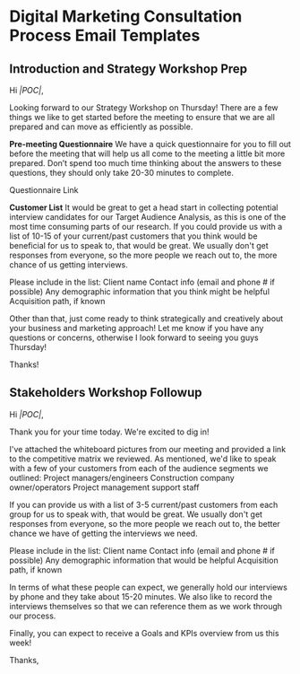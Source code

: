 <!-- TITLE: Email Templates -->
<!-- SUBTITLE: A quick summary of Email Templates -->

# Digital Marketing Consultation Process Email Templates
## Introduction and Strategy Workshop Prep


Hi *|POC|*,

Looking forward to our Strategy Workshop on Thursday! There are a few things we like to get started before the meeting to ensure that we are all prepared and can move as efficiently as possible. 

**Pre-meeting Questionnaire**
We have a quick questionnaire for you to fill out before the meeting that will help us all come to the meeting a little bit more prepared. Don’t spend too much time thinking about the answers to these questions, they should only take 20-30 minutes to complete.

Questionnaire Link

**Customer List**
It would be great to get a head start in collecting potential interview candidates for our Target Audience Analysis, as this is one of the most time consuming parts of our research. If you could provide us with a list of 10-15 of your current/past customers that you think would be beneficial for us to speak to, that would be great. We usually don't get responses from everyone, so the more people we reach out to, the more chance of us getting interviews. 

Please include in the list:
Client name
Contact info (email and phone # if possible)
Any demographic information that you think might be helpful
Acquisition path, if known

Other than that, just come ready to think strategically and creatively about your business and marketing approach! Let me know if you have any questions or concerns, otherwise I look forward to seeing you guys Thursday!

Thanks!

## Stakeholders Workshop Followup

Hi *|POC|*, 

Thank you for your time today. We're excited to dig in!

I've attached the whiteboard pictures from our meeting and provided a link to the competitive matrix we reviewed. As mentioned, we'd like to speak with a few of your customers from each of the audience segments we outlined: 
Project managers/engineers
Construction company owner/operators
Project management support staff

If you can provide us with a list of 3-5 current/past customers from each group for us to speak with, that would be great. We usually don't get responses from everyone, so the more people we reach out to, the better chance we have of getting the interviews we need. 

Please include in the list:
Client name
Contact info (email and phone # if possible)
Any demographic information that would be helpful
Acquisition path, if known

In terms of what these people can expect, we generally hold our interviews by phone and they take about 15-20 minutes. We also like to record the interviews themselves so that we can reference them as we work through our process.

Finally, you can expect to receive a Goals and KPIs overview from us this week!

Thanks,

